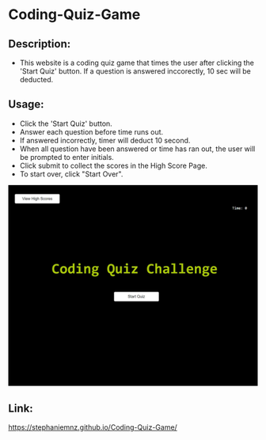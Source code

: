 # Coding-Quiz-Game

## Description:
- This website is a coding quiz game that times the user after clicking the 'Start Quiz' button. If a question is answered inccorectly, 10 sec will be deducted.

## Usage:
- Click the 'Start Quiz' button.
- Answer each question before time runs out.
- If answered incorrectly, timer will deduct 10 second.
- When all question have been answered or time has ran out, the user will be prompted to enter initials.
- Click submit to collect the scores in the High Score Page.
- To start over, click "Start Over".

![Alt text](image.png)

## Link:
https://stephaniemnz.github.io/Coding-Quiz-Game/